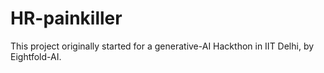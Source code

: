 # HR-painkiller
This project originally started for a generative-AI Hackthon in IIT Delhi, by Eightfold-AI. 
